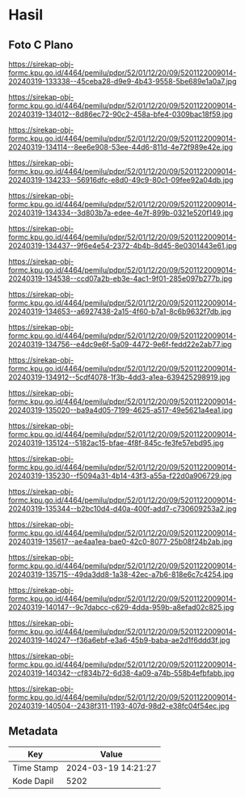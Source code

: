 # Hasil

## Foto C Plano

https://sirekap-obj-formc.kpu.go.id/4464/pemilu/pdpr/52/01/12/20/09/5201122009014-20240319-133338--45ceba28-d9e9-4b43-9558-5be689e1a0a7.jpg

https://sirekap-obj-formc.kpu.go.id/4464/pemilu/pdpr/52/01/12/20/09/5201122009014-20240319-134012--8d86ec72-90c2-458a-bfe4-0309bac18f59.jpg

https://sirekap-obj-formc.kpu.go.id/4464/pemilu/pdpr/52/01/12/20/09/5201122009014-20240319-134114--8ee6e908-53ee-44d6-811d-4e72f989e42e.jpg

https://sirekap-obj-formc.kpu.go.id/4464/pemilu/pdpr/52/01/12/20/09/5201122009014-20240319-134233--56916dfc-e8d0-49c9-80c1-09fee92a04db.jpg

https://sirekap-obj-formc.kpu.go.id/4464/pemilu/pdpr/52/01/12/20/09/5201122009014-20240319-134334--3d803b7a-edee-4e7f-899b-0321e520f149.jpg

https://sirekap-obj-formc.kpu.go.id/4464/pemilu/pdpr/52/01/12/20/09/5201122009014-20240319-134437--9f6e4e54-2372-4b4b-8d45-8e0301443e61.jpg

https://sirekap-obj-formc.kpu.go.id/4464/pemilu/pdpr/52/01/12/20/09/5201122009014-20240319-134538--ccd07a2b-eb3e-4ac1-9f01-285e097b277b.jpg

https://sirekap-obj-formc.kpu.go.id/4464/pemilu/pdpr/52/01/12/20/09/5201122009014-20240319-134653--a6927438-2a15-4f60-b7a1-8c6b9632f7db.jpg

https://sirekap-obj-formc.kpu.go.id/4464/pemilu/pdpr/52/01/12/20/09/5201122009014-20240319-134756--e4dc9e6f-5a09-4472-9e6f-fedd22e2ab77.jpg

https://sirekap-obj-formc.kpu.go.id/4464/pemilu/pdpr/52/01/12/20/09/5201122009014-20240319-134912--5cdf4078-1f3b-4dd3-a1ea-639425298919.jpg

https://sirekap-obj-formc.kpu.go.id/4464/pemilu/pdpr/52/01/12/20/09/5201122009014-20240319-135020--ba9a4d05-7199-4625-a517-49e5621a4ea1.jpg

https://sirekap-obj-formc.kpu.go.id/4464/pemilu/pdpr/52/01/12/20/09/5201122009014-20240319-135124--5182ac15-bfae-4f8f-845c-fe3fe57ebd95.jpg

https://sirekap-obj-formc.kpu.go.id/4464/pemilu/pdpr/52/01/12/20/09/5201122009014-20240319-135230--f5094a31-4b14-43f3-a55a-f22d0a906729.jpg

https://sirekap-obj-formc.kpu.go.id/4464/pemilu/pdpr/52/01/12/20/09/5201122009014-20240319-135344--b2bc10d4-d40a-400f-add7-c730609253a2.jpg

https://sirekap-obj-formc.kpu.go.id/4464/pemilu/pdpr/52/01/12/20/09/5201122009014-20240319-135617--ae4aa1ea-bae0-42c0-8077-25b08f24b2ab.jpg

https://sirekap-obj-formc.kpu.go.id/4464/pemilu/pdpr/52/01/12/20/09/5201122009014-20240319-135715--49da3dd8-1a38-42ec-a7b6-818e6c7c4254.jpg

https://sirekap-obj-formc.kpu.go.id/4464/pemilu/pdpr/52/01/12/20/09/5201122009014-20240319-140147--9c7dabcc-c629-4dda-959b-a8efad02c825.jpg

https://sirekap-obj-formc.kpu.go.id/4464/pemilu/pdpr/52/01/12/20/09/5201122009014-20240319-140247--f36a6ebf-e3a6-45b9-baba-ae2d1f6ddd3f.jpg

https://sirekap-obj-formc.kpu.go.id/4464/pemilu/pdpr/52/01/12/20/09/5201122009014-20240319-140342--cf834b72-6d38-4a09-a74b-558b4efbfabb.jpg

https://sirekap-obj-formc.kpu.go.id/4464/pemilu/pdpr/52/01/12/20/09/5201122009014-20240319-140504--2438f311-1193-407d-98d2-e38fc04f54ec.jpg


## Metadata

| Key        | Value               |
| ---------- | ------------------- |
| Time Stamp | 2024-03-19 14:21:27 |
| Kode Dapil | 5202                |



